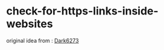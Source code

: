 # check-for-https-links-inside-websites

original idea from : [Dark6273]([https://link-url-here.org](https://github.com/Dark6273))
